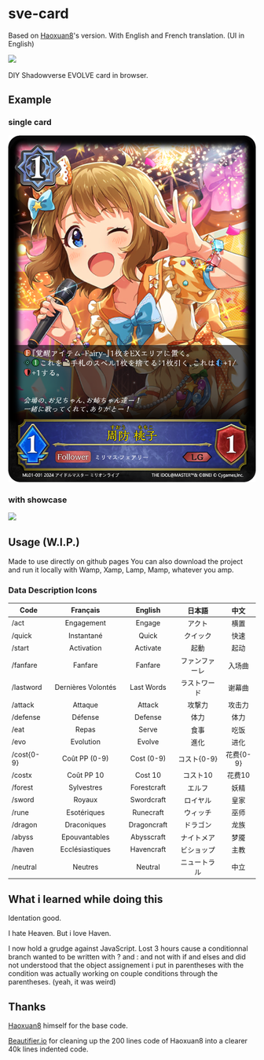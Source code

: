 # sve-card

Based on [Haoxuan8](https://github.com/haoxuan8/sve-card/)'s version.
With English and French translation. (UI in English)

<a href="https://www.npmjs.com/package/sve-card">
  <img src="https://img.shields.io/npm/v/sve-card"/>
</a>

DIY Shadowverse EVOLVE card in browser.

## Example

### single card
![](./examples//momoko.png)

### with showcase
![](./examples/momoko_showcase.png)

## Usage (W.I.P.)

Made to use directly on github pages
You can also download the project and run it locally with Wamp, Xamp, Lamp, Mamp, whatever you amp.

### Data Description Icons

| Code       | Français　| English　| 日本語　|   中文    |
|------------|:-------:|:-------:|:-------:|:-------:|
| /act       | Engagement　| Engage　| アクト |   横置    |
| /quick     | Instantané　| Quick　| クイック |   快速    |
| /start     | Activation　| Activate　| 起動 |   起动    |
| /fanfare   | Fanfare　| Fanfare　| ファンファーレ |  入场曲   |
| /lastword  | Dernières Volontés　| Last Words　| ラストワード |   谢幕曲   |
| /attack    | Attaque　| Attack　| 攻撃力 |  攻击力   |
| /defense   | Défense　| Defense　| 体力 |  体力    |
| /eat | Repas　| Serve　| 食事 |  吃饭    |
| /evo | Evolution　| Evolve　| 進化 |  进化    |
| /cost{0-9} | Coût PP (0-9)　| Cost (0-9)　| コスト{0-9} | 花费{0-9} |  
| /costx| Coût PP 10　| Cost 10　| コスト10 |  花费10   |
| /forest | Sylvestres　| Forestcraft　| エルフ | 妖精 |
| /sword | Royaux　| Swordcraft　| ロイヤル | 皇家 |
| /rune | Esotériques　| Runecraft　| ウィッチ | 巫师 |
| /dragon | Draconiques　| Dragoncraft　| ドラゴン | 龙族 |
| /abyss | Epouvantables　| Abysscraft　| ナイトメア | 梦魇 |
| /haven | Ecclésiastiques　| Havencraft　| ビショップ | 主教 |
| /neutral | Neutres　| Neutral　| ニュートラル | 中立 |

## What i learned while doing this

Identation good.

I hate Heaven. But i love Haven. 

I now hold a grudge against JavaScript. Lost 3 hours cause a conditionnal branch wanted to be written with ? and : and not with if and elses and did not understood that the object assignement i put in parentheses with the condition was actually working on couple conditions through the parentheses. (yeah, it was weird)

## Thanks

[Haoxuan8](https://github.com/haoxuan8/sve-card/) himself for the base code.

[Beautifier.io](https://beautifier.io/) for cleaning up the 200 lines code of Haoxuan8 into a clearer 40k lines indented code.
